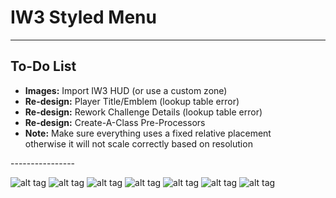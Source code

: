 # IW3 Styled Menu
----------------
<h2>To-Do List</h2>
<p>

- <b>Images:</b> Import IW3 HUD (or use a custom zone)
- <b>Re-design:</b> Player Title/Emblem (lookup table error)
- <b>Re-design:</b> Rework Challenge Details (lookup table error) 
- <b>Re-design:</b> Create-A-Class Pre-Processors 
- <b>Note:</b> Make sure everything uses a fixed relative placement <br> otherwise it will not scale correctly based on resolution

</p>
----------------

![alt tag](https://i.imgur.com/cwhOa02.jpeg)
![alt tag](https://i.imgur.com/HBdQPva.jpeg)
![alt tag](https://i.imgur.com/RRsv69e.jpeg)
![alt tag](https://i.imgur.com/4c8ILlx.png)
![alt tag](https://i.imgur.com/T4el6o2.jpeg)
![alt tag](https://i.imgur.com/rhabgFr.jpeg)
![alt tag](https://i.imgur.com/fhxJXDP.jpeg)
